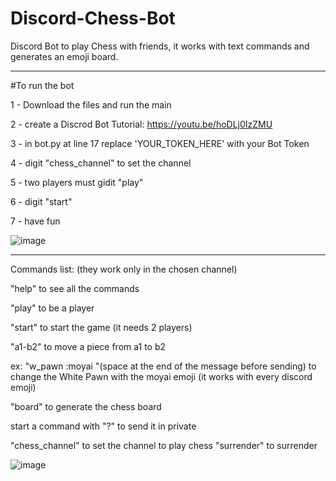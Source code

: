 # Discord-Chess-Bot

Discord Bot to play Chess with friends, it works with text commands and generates an emoji board.

-------------------------------------------------------------------------------------------------

#To run the bot


1 - Download the files and run the main

2 - create a Discrod Bot 
Tutorial: https://youtu.be/hoDLj0IzZMU

3 - in bot.py at line 17 replace 'YOUR_TOKEN_HERE' with your Bot Token

4 - digit "chess_channel" to set the channel

5 - two players must gidit "play"

6 - digit "start"

7 - have fun

![image](https://github.com/uCring3/Discord-Chess-Bot/assets/108148486/71188814-814b-4f2e-ade8-eae8db71dcc8)

-------------------------------------------------------------------------------------------------

Commands list: (they work only in the chosen channel)

"help" to see all the commands

"play" to be a player

"start" to start the game (it needs 2 players)

"a1-b2" to move a piece from a1 to b2

ex: "w_pawn :moyai "(space at the end of the message before sending) to change the White Pawn with the moyai emoji (it works with every discord emoji)

"board" to generate the chess board

start a command with "?" to send it in private

"chess_channel" to set the channel to play chess
"surrender" to surrender

![image](https://github.com/uCring3/Discord-Chess-Bot/assets/108148486/7ada3a85-2618-42eb-bd7e-7248f3030184)
